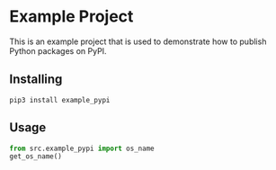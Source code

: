 # Example Project

This is an example project that is used to demonstrate how to publish Python packages on PyPI.

## Installing


```commandline
pip3 install example_pypi
```

## Usage
```python
from src.example_pypi import os_name
get_os_name()
```
